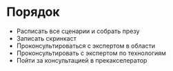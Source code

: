 # Порядок

* Расписать все сценарии и собрать презу
* Записать скринкаст
* Проконсультироваться с экспертом в области
* Проконсультировать с экспертом по технологиям
* Пойти за консультацией в прекакселератор

